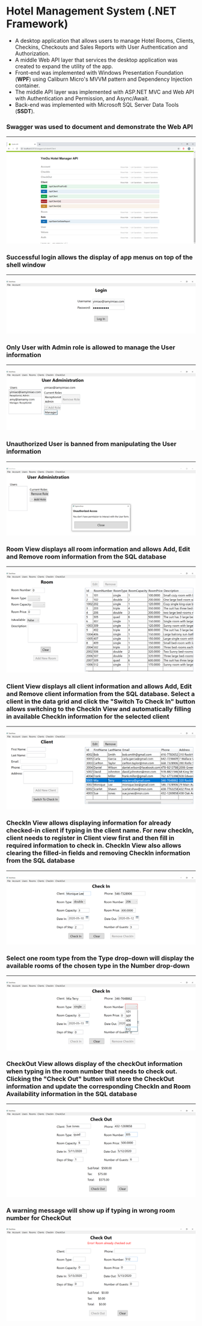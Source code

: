 # Hotel Management System (.NET Framework)

<ul>
  <li> A desktop application that allows users to manage Hotel Rooms, Clients, Checkins, Checkouts and Sales Reports with User Authentication and Authorization. </li>
  <li> A middle Web API layer that services the desktop application was created to expand the utility of the app. </li>
  <li> Front-end was implemented with Windows Presentation Foundation (<strong>WPF</strong>) using Caliburn Micro's MVVM pattern and Dependency Injection container. </li>
  <li> The middle API layer was implemented with ASP.NET MVC and Web API with Authentication and Permission, and Async/Await. </li>
  <li> Back-end was implemented with Microsoft SQL Server Data Tools (<strong>SSDT</strong>). </li> 
</ul>


<h3> Swagger was used to document and demonstrate the Web API</h3>
<hr>
<img src="./Images/WebAPI.png">



<h3>Successful login allows the display of app menus on top of the shell window</h3>
<hr>
<img src="./Images/Login.png">



<h3>Only User with Admin role is allowed to manage the User information</h3>
<hr>
<img src="./Images/User.png">



<h3>Unauthorized User is banned from manipulating the User information</h3>
<hr>
<img src="./Images/unauthorizedUser.png">



<h3>Room View displays all room information and allows Add, Edit and Remove room information from the SQL database</h3>
<hr>
<img src="./Images/room.png">



<h3>Client View displays all client information and allows Add, Edit and Remove client information from the SQL database. Select a client in the data grid and click the "Switch To Check In" button allows switching to the CheckIn View and automatically filling in available CheckIn information for the selected client</h3>
<hr>
<img src="./Images/client.png">



<h3>CheckIn View allows displaying information for already checked-in client if typing in the client name. For new checkIn, client needs to register in Client view first and then fill in required information to check in. CheckIn View also allows clearing the filled-in fields and removing CheckIn information from the SQL database</h3>
<hr>
<img src="./Images/checkedIn.png">



<h3>Select one room type from the Type drop-down will display the available rooms of the chosen type in the Number drop-down</h3>
<hr>
<img src="./Images/checkIn.png">



<h3>CheckOut View allows display of the checkOut information when typing in the room number that needs to check out. Clicking the "Check Out" button will store the CheckOut information and update the corresponding CheckIn and Room Availability information in the SQL database</h3>
<hr>
<img src="./Images/checkedOut.png">



<h3>A warning message will show up if typing in wrong room number for CheckOut</h3>
<img src="./Images/checkOut.png">
